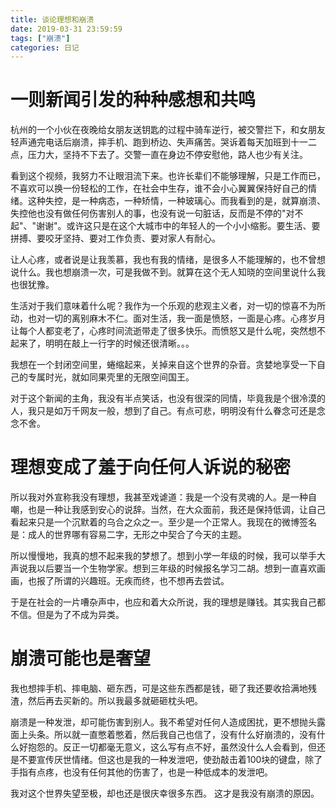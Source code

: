 ```yaml
---
title: 谈论理想和崩溃
date: 2019-03-31 23:59:59
tags: ["崩溃"]
categories: 日记
---
```


# 一则新闻引发的种种感想和共鸣

杭州的一个小伙在夜晚给女朋友送钥匙的过程中骑车逆行，被交警拦下，和女朋友轻声通完电话后崩溃，摔手机、跑到桥边、失声痛苦。哭诉着每天加班到十一二点，压力大，坚持不下去了。交警一直在身边不停安慰他，路人也少有关注。

看到这个视频，我努力不让眼泪流下来。也许长辈们不能够理解，只是工作而已，不喜欢可以换一份轻松的工作，在社会中生存，谁不会小心翼翼保持好自己的情绪。这种失控，是一种病态，一种矫情，一种玻璃心。而我看到的是，就算崩溃、失控他也没有做任何伤害别人的事，也没有说一句脏话，反而是不停的"对不起"、"谢谢"。或许这只是在这个大城市中的年轻人的一个小小缩影。要生活、要拼搏、要咬牙坚持、要对工作负责、要对家人有耐心。

让人心疼，或者说是让我羡慕，我也有我的情绪，是很多人不能理解的，也不曾想说什么。我也想崩溃一次，可是我做不到。就算在这个无人知晓的空间里说什么我也很犹豫。

生活对于我们意味着什么呢？我作为一个乐观的悲观主义者，对一切的惊喜不为所动，也对一切的离别麻木不仁。面对生活，我一面是愤怒，一面是心疼。心疼岁月让每个人都变老了，心疼时间流逝带走了很多快乐。而愤怒又是什么呢，突然想不起来了，明明在敲上一行字的时候还很清晰。。。

我想在一个封闭空间里，蜷缩起来，关掉来自这个世界的杂音。贪婪地享受一下自己的专属时光，就如同果壳里的无限空间国王。

对于这个新闻的主角，我没有半点笑话，也没有很深的同情，毕竟我是个很冷漠的人，我只是如万千网友一般，想到了自己。有点可悲，明明没有什么眷念可还是念念不舍。

# 理想变成了羞于向任何人诉说的秘密

所以我对外宣称我没有理想，我甚至戏谑道：我是一个没有灵魂的人。是一种自嘲，也是一种让我感到安心的说辞。当然，在大众面前，我还是保持低调，让自己看起来只是一个沉默着的乌合之众之一。至少是一个正常人。我现在的微博签名是：成人的世界哪有容易二字，无形之中契合了今天的主题。

所以慢慢地，我真的想不起来我的梦想了。想到小学一年级的时候，我可以举手大声说我以后要当一个生物学家。想到三年级的时候报名学习二胡。想到一直喜欢画画，也报了所谓的兴趣班。无疾而终，也不想再去尝试。

于是在社会的一片嘈杂声中，也应和着大众所说，我的理想是赚钱。其实我自己都不信。但是为了不成为异类。

# 崩溃可能也是奢望

我也想摔手机、摔电脑、砸东西，可是这些东西都是钱，砸了我还要收拾满地残渣，然后再去买新的。所以我最多就砸砸枕头吧。

崩溃是一种发泄，却可能伤害到别人。我不希望对任何人造成困扰，更不想抛头露面上头条。所以就一直憋着憋着，然后我自己也信了，没有什么好崩溃的，没有什么好抱怨的。反正一切都毫无意义，这么写有点不好，虽然没什么人会看到，但还是不要宣传厌世情绪。但这也是我的一种发泄吧，使劲敲击着100块的键盘，除了手指有点疼，也没有任何其他的伤害了，也是一种低成本的发泄吧。

我对这个世界失望至极，却也还是很庆幸很多东西。
这才是我没有崩溃的原因。